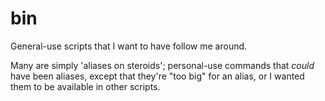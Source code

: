 # bin

General-use scripts that I want to have follow me around.

Many are simply 'aliases on steroids'; personal-use commands that *could* have
been aliases, except that they're "too big" for an alias, or I wanted them to be
available in other scripts.
